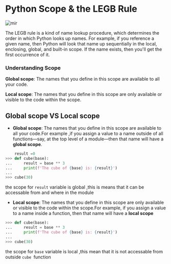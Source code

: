 # Python Scope & the LEGB Rule

![mir](https://miro.medium.com/max/409/0*hsE2OKgoLM3L6RL6.png)

The LEGB rule is a kind of name lookup procedure, which determines the order in which Python looks up names. For example, if you reference a given name, then Python will look that name up sequentially in the local, enclosing, global, and built-in scope. If the name exists, then you'll get the first occurrence of it.

### Understanding Scope
**Global scope**: The names that you define in this scope are available to all your code.

**Local scope**: The names that you define in this scope are only available or visible to the code within the scope.

## Global scope VS Local scope
+ **Global scope**: The names that you define in this scope are available to all your code.For example ,if you assign a value to a name outside of all functions—say, at the top level of a module—then that name will have a **global scope**.
```python
    result =0
>>> def cube(base):
...     result = base ** 3
...     print(f'The cube of {base} is: {result}')
...
>>> cube(30)
```
the scope for `result` variable is global ,this is means that it can be accessable from and where in the module 

+ **Local scope**: The names that you define in this scope are only available or visible to the code within the scope.For example, if you assign a value to a name inside a function, then that name will have a **local scope**

```python
>>> def cube(base):
...     result = base ** 3
...     print(f'The cube of {base} is: {result}')
...
>>> cube(30)
```
the scope for `base` variable is local ,this mean that it is not accessable from outside `cube `function 
